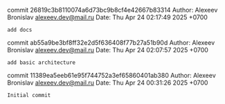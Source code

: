 commit 26819c3b8110074a6d73bc9b8cf4e42667b83314
Author: Alexeev Bronislav <alexeev.dev@mail.ru>
Date:   Thu Apr 24 02:17:49 2025 +0700

    add docs

commit ab55a9be3bf8ff32e2d5f636408f77b27a51b90d
Author: Alexeev Bronislav <alexeev.dev@mail.ru>
Date:   Thu Apr 24 02:07:57 2025 +0700

    add basic architecture

commit 11389ea5eeb61e95f744752a3ef65860401ab380
Author: Alexeev Bronislav <alexeev.dev@mail.ru>
Date:   Thu Apr 24 00:31:26 2025 +0700

    Initial commit
